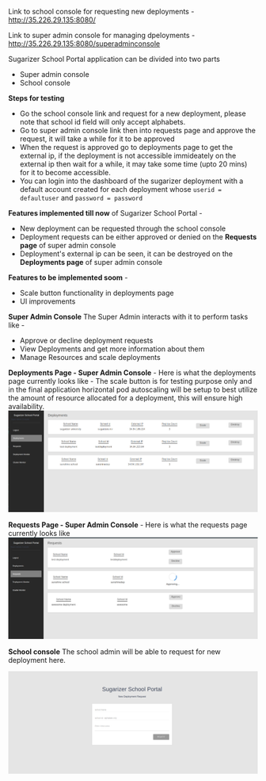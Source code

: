 Link to school console for requesting new deployments - http://35.226.29.135:8080/

Link to super admin console for managing dpeloyments - http://35.226.29.135:8080/superadminconsole

Sugarizer School Portal application can be divided into two parts
- Super admin console
- School console

**Steps for testing**
- Go the school console link and request for a new deployment, please note that school id field will only accept alphabets.
- Go to super admin console link then into requests page and approve the request, it will take a while for it to be approved
- When the request is approved go to deployments page to get the external ip, if the deployment is not accessible immideately on the external ip then wait for a while, it may take some time (upto 20 mins) for it to become accessible.
- You can login into the dashboard of the sugarizer deployment with a default account created for each deployment whose `userid = defaultuser` and `password = password`

**Features implemented till now** of Sugarizer School Portal -
- New deployment can be requested through the school console
- Deployment requests can be either approved or denied on the **Requests page** of super admin console
- Deployment's external ip can be seen, it can be destroyed on the **Deployments page** of super admin console

**Features to be implemented soom** -
- Scale button functionality in deployments page
- UI improvements

**Super Admin Console**
The Super Admin interacts with it to perform tasks like -
- Approve or decline deployment requests
- View Deployments and get more information about them
- Manage Resources and scale deployments

**Deployments Page - Super Admin Console** - Here is what the deployments page currently looks like -
The scale button is for testing purpose only and in the final application horizontal pod autoscaling will be setup to best utilize the amount of resource allocated for a deployment, this will ensure high availability.
![](./docs/images/deploymentsPage.png)

**Requests Page - Super Admin Console** - Here is what the requests page currently looks like
![](./docs/images/requests.png)

**School console**
The school admin will be able to request for new deployment here.

![](./docs/images/schoolconsole.png)
